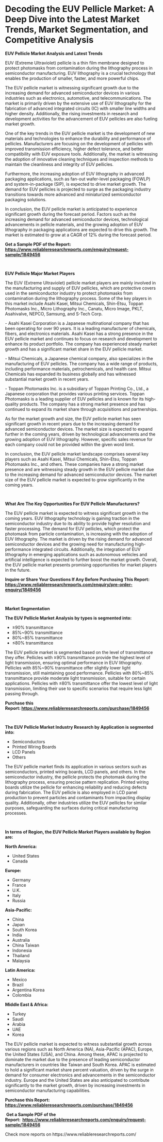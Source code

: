 <p><h1>Decoding the EUV Pellicle Market: A Deep Dive into the Latest Market Trends, Market Segmentation, and Competitive Analysis</h1></p><p><strong>EUV Pellicle Market Analysis and Latest Trends</strong></p>
<p><p>EUV (Extreme Ultraviolet) pellicle is a thin film membrane designed to protect photomasks from contamination during the lithography process in semiconductor manufacturing. EUV lithography is a crucial technology that enables the production of smaller, faster, and more powerful chips.</p><p>The EUV pellicle market is witnessing significant growth due to the increasing demand for advanced semiconductor devices in various industries such as electronics, automotive, and telecommunications. The market is primarily driven by the extensive use of EUV lithography for the fabrication of advanced integrated circuits (IC) with smaller line widths and higher density. Additionally, the rising investments in research and development activities for the advancement of EUV pellicles are also fueling market growth.</p><p>One of the key trends in the EUV pellicle market is the development of new materials and technologies to enhance the durability and performance of pellicles. Manufacturers are focusing on the development of pellicles with improved transmission efficiency, higher defect tolerance, and better compatibility with EUV exposure tools. Additionally, the market is witnessing the adoption of innovative cleaning techniques and inspection methods to maintain the cleanliness and integrity of EUV pellicles.</p><p>Furthermore, the increasing adoption of EUV lithography in advanced packaging applications, such as fan-out wafer-level packaging (FOWLP) and system-in-package (SIP), is expected to drive market growth. The demand for EUV pellicles is projected to surge as the packaging industry transitions towards more advanced and miniaturized semiconductor packaging solutions.</p><p>In conclusion, the EUV pellicle market is anticipated to experience significant growth during the forecast period. Factors such as the increasing demand for advanced semiconductor devices, technological advancements in pellicle materials, and the growing adoption of EUV lithography in packaging applications are expected to drive this growth. The market is estimated to grow at a CAGR of 12% during the forecast period.</p></p>
<p><strong>Get a Sample PDF of the Report:&nbsp; <a href="https://www.reliableresearchreports.com/enquiry/request-sample/1849456">https://www.reliableresearchreports.com/enquiry/request-sample/1849456</a></strong></p>
<p>&nbsp;</p>
<p><strong>EUV Pellicle Major Market Players</strong></p>
<p><p>The EUV (Extreme Ultraviolet) pellicle market players are mainly involved in the manufacturing and supply of EUV pellicles, which are protective covers used in the semiconductor industry to protect photomasks from contamination during the lithography process. Some of the key players in this market include Asahi Kasei, Mitsui Chemicals, Shin-Etsu, Toppan Photomasks Inc., Micro Lithography Inc., Canatu, Micro Image, PKLT, Asahivalve, NEPCO, Samsung, and S-Tech Corp.</p><p>- Asahi Kasei Corporation is a Japanese multinational company that has been operating for over 90 years. It is a leading manufacturer of chemicals, fibers, and electronics materials. Asahi Kasei has a strong presence in the EUV pellicle market and continues to focus on research and development to enhance its product portfolio. The company has experienced steady market growth and has a significant market share in the EUV pellicle market.</p><p>- Mitsui Chemicals, a Japanese chemical company, also specializes in the manufacturing of EUV pellicles. The company has a wide range of products, including performance materials, petrochemicals, and health care. Mitsui Chemicals has expanded its business globally and has witnessed substantial market growth in recent years.</p><p>- Toppan Photomasks Inc. is a subsidiary of Toppan Printing Co., Ltd., a Japanese corporation that provides various printing services. Toppan Photomasks is a leading supplier of EUV pellicles and is known for its high-quality products. The company has a strong market presence and has continued to expand its market share through acquisitions and partnerships.</p><p>As for the market growth and size, the EUV pellicle market has seen significant growth in recent years due to the increasing demand for advanced semiconductor devices. The market size is expected to expand further in the coming years, driven by technological advancements and the growing adoption of EUV lithography. However, specific sales revenue for each company could not be provided within the given word limit.</p><p>In conclusion, the EUV pellicle market landscape comprises several key players such as Asahi Kasei, Mitsui Chemicals, Shin-Etsu, Toppan Photomasks Inc., and others. These companies have a strong market presence and are witnessing steady growth in the EUV pellicle market due to the increasing demand for advanced semiconductor devices. The market size of the EUV pellicle market is expected to grow significantly in the coming years.</p></p>
<p>&nbsp;</p>
<p><strong>What Are The Key Opportunities For EUV Pellicle Manufacturers?</strong></p>
<p><p>The EUV pellicle market is expected to witness significant growth in the coming years. EUV lithography technology is gaining traction in the semiconductor industry due to its ability to provide higher resolution and faster processing. The demand for EUV pellicles, which protect the photomask from particle contamination, is increasing with the adoption of EUV lithography. The market is driven by the rising demand for advanced semiconductor devices and the growing need for manufacturing high-performance integrated circuits. Additionally, the integration of EUV lithography in emerging applications such as autonomous vehicles and artificial intelligence is expected to further boost the market growth. Overall, the EUV pellicle market presents promising opportunities for market players in the future.</p></p>
<p><strong>Inquire or Share Your Questions If Any Before Purchasing This Report: <a href="https://www.reliableresearchreports.com/enquiry/pre-order-enquiry/1849456">https://www.reliableresearchreports.com/enquiry/pre-order-enquiry/1849456</a></strong></p>
<p>&nbsp;</p>
<p><strong>Market Segmentation</strong></p>
<p><strong>The EUV Pellicle Market Analysis by types is segmented into:</strong></p>
<p><ul><li>≥90% transmittance</li><li>85%~90% transmittance</li><li>80%~85% transmittance</li><li>≤80% transmittance</li></ul></p>
<p><p>The EUV pellicle market is segmented based on the level of transmittance they offer. Pellicles with ≥90% transmittance provide the highest level of light transmission, ensuring optimal performance in EUV lithography. Pellicles with 85%~90% transmittance offer slightly lower light transmission, still maintaining good performance. Pellicles with 80%~85% transmittance provide moderate light transmission, suitable for certain applications. Pellicles with ≤80% transmittance offer the lowest level of light transmission, limiting their use to specific scenarios that require less light passing through.</p></p>
<p><strong>Purchase this Report:&nbsp;<a href="https://www.reliableresearchreports.com/purchase/1849456">https://www.reliableresearchreports.com/purchase/1849456</a></strong></p>
<p>&nbsp;</p>
<p><strong>The EUV Pellicle Market Industry Research by Application is segmented into:</strong></p>
<p><ul><li>Semiconductors</li><li>Printed Wiring Boards</li><li>LCD Panels</li><li>Others</li></ul></p>
<p><p>The EUV pellicle market finds its application in various sectors such as semiconductors, printed wiring boards, LCD panels, and others. In the semiconductor industry, the pellicle protects the photomask during the lithography process, ensuring precise pattern replication. Printed wiring boards utilize the pellicle for enhancing reliability and reducing defects during fabrication. The EUV pellicle is also employed in LCD panel production to prevent particles and contaminants from impacting display quality. Additionally, other industries utilize the EUV pellicles for similar purposes, safeguarding the surfaces during critical manufacturing processes.</p></p>
<p>&nbsp;</p>
<p><strong>In terms of Region, the EUV Pellicle Market Players available by Region are:</strong></p>
<p>
    <p> <strong> North America: </strong>
        <ul>
            <li>United States</li>
            <li>Canada</li>
        </ul>
        </p> 
    <p> <strong> Europe: </strong>
        <ul>
            <li>Germany</li>
            <li>France</li>
            <li>U.K.</li>
            <li>Italy</li>
            <li>Russia</li>
        </ul>
        </p> 
    <p> <strong> Asia-Pacific: </strong>
        <ul>
            <li>China</li>
            <li>Japan</li>
            <li>South Korea</li>
            <li>India</li>
            <li>Australia</li>
            <li>China Taiwan</li>
            <li>Indonesia</li>
            <li>Thailand</li>
            <li>Malaysia</li>
        </ul>
        </p> 
    <p> <strong> Latin America: </strong>
        <ul>
            <li>Mexico</li>
            <li>Brazil</li>
            <li>Argentina Korea</li>
            <li>Colombia</li>
        </ul>
        </p> 
    <p> <strong> Middle East & Africa: </strong>
        <ul>
            <li>Turkey</li>
            <li>Saudi</li>
            <li>Arabia</li>
            <li>UAE</li>
            <li>Korea</li>
        </ul>
    </p>
    </p>
<p><p>The EUV pellicle market is expected to witness substantial growth across various regions such as North America (NA), Asia-Pacific (APAC), Europe, the United States (USA), and China. Among these, APAC is projected to dominate the market due to the presence of leading semiconductor manufacturers in countries like Taiwan and South Korea. APAC is estimated to hold a significant market share percent valuation, driven by the surge in demand for consumer electronics and advancements in the semiconductor industry. Europe and the United States are also anticipated to contribute significantly to the market growth, driven by increasing investments in semiconductor manufacturing capabilities.</p></p>
<p><strong>Purchase this Report: <a href="https://www.reliableresearchreports.com/purchase/1849456">https://www.reliableresearchreports.com/purchase/1849456</a></strong></p>
<p>&nbsp;<strong>Get a Sample PDF of the Report:&nbsp;&nbsp;<a href="https://www.reliableresearchreports.com/enquiry/request-sample/1849456">https://www.reliableresearchreports.com/enquiry/request-sample/1849456</a></strong></p>
<p><strong></strong></p>
<p>Check more reports on https://www.reliableresearchreports.com/</p>
